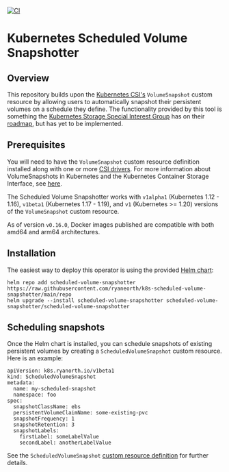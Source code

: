 [![CI](https://github.com/ryaneorth/k8s-scheduled-volume-snapshotter/workflows/CI/badge.svg)](https://github.com/ryaneorth/k8s-scheduled-volume-snapshotter/actions?query=workflow%3ACI)

# Kubernetes Scheduled Volume Snapshotter

## Overview
This repository builds upon the [Kubernetes CSI's](https://kubernetes-csi.github.io/docs/introduction.html) `VolumeSnapshot` custom resource by allowing users to automatically snapshot their persistent volumes on a schedule they define. The functionality provided by this tool is something the [Kubernetes Storage Special Interest Group](https://github.com/kubernetes/community/tree/master/sig-storage) has on their [roadmap](https://github.com/kubernetes-incubator/external-storage/blob/master/snapshot/doc/volume-snapshotting-proposal.md#future-features), but has yet to be implemented.

## Prerequisites
You will need to have the `VolumeSnapshot` custom resource definition installed along with one or more [CSI drivers](https://kubernetes-csi.github.io/docs/drivers.html). For more information about VolumeSnapshots in Kubernetes and the Kubernetes Container Storage Interface, see [here](https://kubernetes.io/blog/2019/01/15/container-storage-interface-ga/).

The Scheduled Volume Snapshotter works with `v1alpha1` (Kubernetes 1.12 - 1.16), `v1beta1` (Kubernetes 1.17 - 1.19), and `v1` (Kubernetes >= 1.20) versions of the `VolumeSnapshot` custom resource.

As of version `v0.16.0`, Docker images published are compatible with both amd64 and arm64 architectures.

## Installation
The easiest way to deploy this operator is using the provided [Helm chart](./helm/charts/scheduled-volume-snapshotter):

```
helm repo add scheduled-volume-snapshotter https://raw.githubusercontent.com/ryaneorth/k8s-scheduled-volume-snapshotter/main/repo
helm upgrade --install scheduled-volume-snapshotter scheduled-volume-snapshotter/scheduled-volume-snapshotter
```

## Scheduling snapshots
Once the Helm chart is installed, you can schedule snapshots of existing persistent volumes by creating a `ScheduledVolumeSnapshot` custom resource. Here is an example:

```
apiVersion: k8s.ryanorth.io/v1beta1
kind: ScheduledVolumeSnapshot
metadata:
  name: my-scheduled-snapshot
  namespace: foo
spec:
  snapshotClassName: ebs
  persistentVolumeClaimName: some-existing-pvc
  snapshotFrequency: 1
  snapshotRetention: 3
  snapshotLabels:
    firstLabel: someLabelValue
    secondLabel: anotherLabelValue
```

See the `ScheduledVolumeSnapshot` [custom resource definition](./helm/charts/scheduled-volume-snapshotter/crds/scheduled-volume-snapshot-crd.yaml) for further details.
